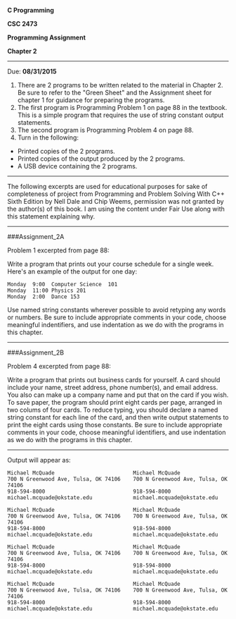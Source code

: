 **C Programming**

**CSC 2473**

**Programming Assignment**

**Chapter 2**

---
Due: **08/31/2015**

1. There are 2 programs to be written related to the material in Chapter 2.  Be sure to refer to the "Green Sheet" and the Assignment sheet for chapter 1 for guidance for preparing the programs.
2. The first program is Programming Problem 1 on page 88 in the textbook. This is a simple program that requires the use of string constant output statements.
3. The second program is Programming Problem 4 on page 88.
4. Turn in the following:
  - Printed copies of the 2 programs.
  - Printed copies of the output produced by the 2 programs.
  - A USB device containing the 2 programs.

---

The following excerpts are used for educational purposes for sake of completeness of project from Programming and Problem Solving With C++ Sixth Edition by Nell Dale and Chip Weems, permission was not granted by the author(s) of this book. I am using the content under Fair Use along with this statement explaining why.

---

###Assignment_2A

Problem 1 excerpted from page 88:

Write a program that prints out your course schedule for a single week. Here's an example of the output for one day:

```
Monday  9:00  Computer Science  101
Monday  11:00 Physics 201
Monday  2:00  Dance 153
```
Use named string constants wherever possible to avoid retyping any words or numbers.
Be sure to include appropriate comments in your code, choose meaningful indentifiers, and use indentation as we do with the programs in this chapter.

---

###Assignment_2B

Problem 4 excerpted from page 88:

Write a program that prints out business cards for yourself. A card should include your name, street address, phone number(s), and email address. You also can make up a company name and put that on the card if you wish. To save paper, the program should print eight cards per page, arranged in two colums of four cards. To reduce typing, you should declare a named string constant for each line of the card, and then write output statements to print the eight cards using those constants. Be sure to include appropriate comments in your code, choose meaningful identifiers, and use indentation as we do with the programs in this chapter.

---

Output will appear as:

```
Michael McQuade                         Michael McQuade
700 N Greenwood Ave, Tulsa, OK 74106    700 N Greenwood Ave, Tulsa, OK 74106
918-594-8000                            918-594-8000
michael.mcquade@okstate.edu             michael.mcquade@okstate.edu

Michael McQuade                         Michael McQuade
700 N Greenwood Ave, Tulsa, OK 74106    700 N Greenwood Ave, Tulsa, OK 74106
918-594-8000                            918-594-8000
michael.mcquade@okstate.edu             michael.mcquade@okstate.edu

Michael McQuade                         Michael McQuade
700 N Greenwood Ave, Tulsa, OK 74106    700 N Greenwood Ave, Tulsa, OK 74106
918-594-8000                            918-594-8000
michael.mcquade@okstate.edu             michael.mcquade@okstate.edu

Michael McQuade                         Michael McQuade
700 N Greenwood Ave, Tulsa, OK 74106    700 N Greenwood Ave, Tulsa, OK 74106
918-594-8000                            918-594-8000
michael.mcquade@okstate.edu             michael.mcquade@okstate.edu
```
